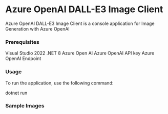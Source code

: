 # Azure OpenAI DALL-E3 Image Client
Azure OpenAI DALL-E3 Image Client is a console application for Image Generation with Azure OpenAI

### Prerequisites

Visual Studio 2022
.NET 8
Azure Open AI
Azure OpenAI API key
Azure OpenAI Endpoint

### Usage

To run the application, use the following command:

dotnet run <prompt> <outputFileName>

### Sample Images



